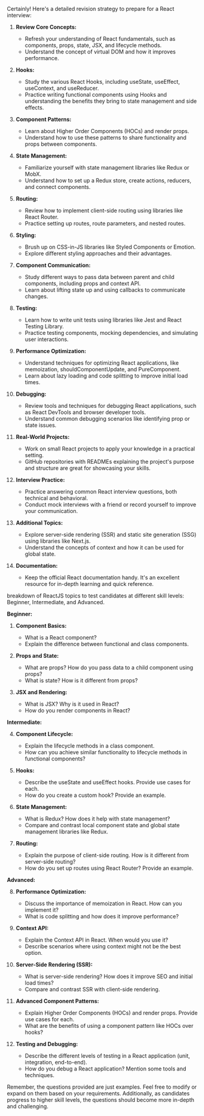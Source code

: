Certainly! Here's a detailed revision strategy to prepare for a React interview:

1. **Review Core Concepts:**
   - Refresh your understanding of React fundamentals, such as components, props, state, JSX, and lifecycle methods.
   - Understand the concept of virtual DOM and how it improves performance.

2. **Hooks:**
   - Study the various React Hooks, including useState, useEffect, useContext, and useReducer.
   - Practice writing functional components using Hooks and understanding the benefits they bring to state management and side effects.

3. **Component Patterns:**
   - Learn about Higher Order Components (HOCs) and render props.
   - Understand how to use these patterns to share functionality and props between components.

4. **State Management:**
   - Familiarize yourself with state management libraries like Redux or MobX.
   - Understand how to set up a Redux store, create actions, reducers, and connect components.

5. **Routing:**
   - Review how to implement client-side routing using libraries like React Router.
   - Practice setting up routes, route parameters, and nested routes.

6. **Styling:**
   - Brush up on CSS-in-JS libraries like Styled Components or Emotion.
   - Explore different styling approaches and their advantages.

7. **Component Communication:**
   - Study different ways to pass data between parent and child components, including props and context API.
   - Learn about lifting state up and using callbacks to communicate changes.

8. **Testing:**
   - Learn how to write unit tests using libraries like Jest and React Testing Library.
   - Practice testing components, mocking dependencies, and simulating user interactions.

9. **Performance Optimization:**
   - Understand techniques for optimizing React applications, like memoization, shouldComponentUpdate, and PureComponent.
   - Learn about lazy loading and code splitting to improve initial load times.

10. **Debugging:**
    - Review tools and techniques for debugging React applications, such as React DevTools and browser developer tools.
    - Understand common debugging scenarios like identifying prop or state issues.

11. **Real-World Projects:**
    - Work on small React projects to apply your knowledge in a practical setting.
    - GitHub repositories with READMEs explaining the project's purpose and structure are great for showcasing your skills.

12. **Interview Practice:**
    - Practice answering common React interview questions, both technical and behavioral.
    - Conduct mock interviews with a friend or record yourself to improve your communication.

13. **Additional Topics:**
    - Explore server-side rendering (SSR) and static site generation (SSG) using libraries like Next.js.
    - Understand the concepts of context and how it can be used for global state.

14. **Documentation:**
    - Keep the official React documentation handy. It's an excellent resource for in-depth learning and quick reference.

breakdown of ReactJS topics to test candidates at different skill levels: Beginner, Intermediate, and Advanced.

**Beginner:**

1. **Component Basics:**
   - What is a React component?
   - Explain the difference between functional and class components.

2. **Props and State:**
   - What are props? How do you pass data to a child component using props?
   - What is state? How is it different from props?

3. **JSX and Rendering:**
   - What is JSX? Why is it used in React?
   - How do you render components in React?

**Intermediate:**

4. **Component Lifecycle:**
   - Explain the lifecycle methods in a class component.
   - How can you achieve similar functionality to lifecycle methods in functional components?

5. **Hooks:**
   - Describe the useState and useEffect hooks. Provide use cases for each.
   - How do you create a custom hook? Provide an example.

6. **State Management:**
   - What is Redux? How does it help with state management?
   - Compare and contrast local component state and global state management libraries like Redux.

7. **Routing:**
   - Explain the purpose of client-side routing. How is it different from server-side routing?
   - How do you set up routes using React Router? Provide an example.

**Advanced:**

8. **Performance Optimization:**
   - Discuss the importance of memoization in React. How can you implement it?
   - What is code splitting and how does it improve performance?

9. **Context API:**
   - Explain the Context API in React. When would you use it?
   - Describe scenarios where using context might not be the best option.

10. **Server-Side Rendering (SSR):**
    - What is server-side rendering? How does it improve SEO and initial load times?
    - Compare and contrast SSR with client-side rendering.

11. **Advanced Component Patterns:**
    - Explain Higher Order Components (HOCs) and render props. Provide use cases for each.
    - What are the benefits of using a component pattern like HOCs over hooks?

12. **Testing and Debugging:**
    - Describe the different levels of testing in a React application (unit, integration, end-to-end).
    - How do you debug a React application? Mention some tools and techniques.

Remember, the questions provided are just examples. Feel free to modify or expand on them based on your requirements. Additionally, as candidates progress to higher skill levels, the questions should become more in-depth and challenging.
